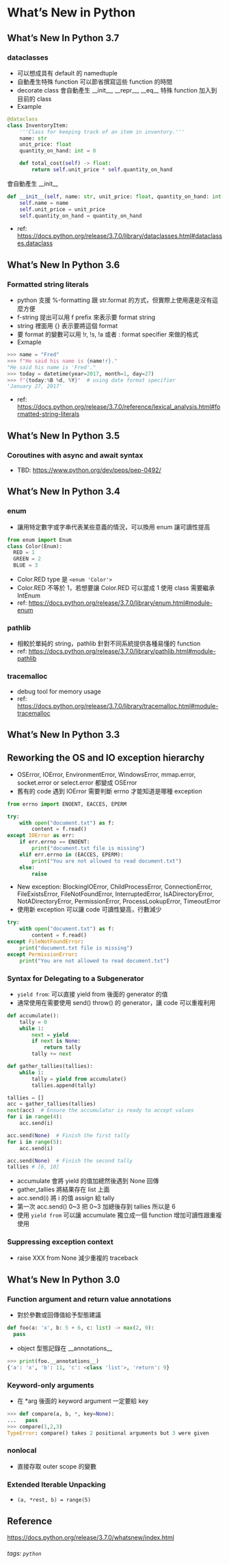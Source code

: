 # What’s New in Python
## What’s New In Python 3.7
### dataclasses
* 可以想成具有 default 的 namedtuple
* 自動產生特殊 function 可以節省撰寫這些 function 的時間
* decorate class 會自動產生 \_\_init\_\_, \_\_repr\_\_, \_\_eq\_\_ 特殊 function 加入到目前的 class
* Example
``` python
@dataclass
class InventoryItem:
    '''Class for keeping track of an item in inventory.'''
    name: str
    unit_price: float
    quantity_on_hand: int = 0

    def total_cost(self) -> float:
        return self.unit_price * self.quantity_on_hand
```
會自動產生 \_\_init\_\_ 
``` python
def __init__(self, name: str, unit_price: float, quantity_on_hand: int = 0) -> None:
    self.name = name
    self.unit_price = unit_price
    self.quantity_on_hand = quantity_on_hand

```
* ref: https://docs.python.org/release/3.7.0/library/dataclasses.html#dataclasses.dataclass

## What’s New In Python 3.6
### Formatted string literals
* python 支援 %-formatting 跟 str.format 的方式，但實際上使用還是沒有這麼方便
* f-string 提出可以用 f prefix 來表示要 format string
* string 裡面用 {} 表示要將這個 format
* 要 format 的變數可以用 !r, !s, !a 或者 : format specifier 來做的格式
* Exmaple
``` python
>>> name = "Fred"
>>> f"He said his name is {name!r}."
"He said his name is 'Fred'."
>>> today = datetime(year=2017, month=1, day=27)
>>> f"{today:%B %d, %Y}"  # using date format specifier
'January 27, 2017'
```
* ref: https://docs.python.org/release/3.7.0/reference/lexical_analysis.html#formatted-string-literals

## What’s New In Python 3.5
### Coroutines with async and await syntax
* TBD: https://www.python.org/dev/peps/pep-0492/

## What’s New In Python 3.4
### enum
* 讓用特定數字或字串代表某些意義的情況，可以換用 enum 讓可讀性提高
``` python
from enum import Enum
class Color(Enum):
  RED = 1
  GREEN = 2
  BLUE = 3
```
* Color.RED type 是 ```<enum 'Color'>```
* Color.RED 不等於 1，若想要讓 Color.RED 可以當成 1 使用 class 需要繼承 IntEnum
* ref: https://docs.python.org/release/3.7.0/library/enum.html#module-enum
### pathlib
* 相較於單純的 string，pathlib 針對不同系統提供各種易懂的 function
* ref: https://docs.python.org/release/3.7.0/library/pathlib.html#module-pathlib
### tracemalloc
* debug tool for memory usage
* ref: https://docs.python.org/release/3.7.0/library/tracemalloc.html#module-tracemalloc

## What’s New In Python 3.3
## Reworking the OS and IO exception hierarchy
* OSError, IOError, EnvironmentError, WindowsError, mmap.error, socket.error or select.error 都變成 OSError
* 舊有的 code 遇到 IOError 需要判斷 errno 才能知道是哪種 exception
``` python
from errno import ENOENT, EACCES, EPERM

try:
    with open("document.txt") as f:
        content = f.read()
except IOError as err:
    if err.errno == ENOENT:
        print("document.txt file is missing")
    elif err.errno in (EACCES, EPERM):
        print("You are not allowed to read document.txt")
    else:
        raise
```
* New exception: BlockingIOError, ChildProcessError, ConnectionError, FileExistsError, FileNotFoundError, InterruptedError, IsADirectoryError, NotADirectoryError, PermissionError, ProcessLookupError, TimeoutError
* 使用新 exception 可以讓 code 可讀性變高，行數減少
``` python
try:
    with open("document.txt") as f:
        content = f.read()
except FileNotFoundError:
    print("document.txt file is missing")
except PermissionError:
    print("You are not allowed to read document.txt")
```
### Syntax for Delegating to a Subgenerator
* ```yield from```: 可以直接 yield from 後面的 generator 的值
* 通常使用在需要使用 send() throw() 的 generator，讓 code 可以重複利用
``` python
def accumulate():
    tally = 0
    while 1:
        next = yield
        if next is None:
            return tally
        tally += next

def gather_tallies(tallies):
    while 1:
        tally = yield from accumulate()
        tallies.append(tally)

tallies = []
acc = gather_tallies(tallies)
next(acc)  # Ensure the accumulator is ready to accept values
for i in range(4):
    acc.send(i)

acc.send(None)  # Finish the first tally
for i in range(5):
    acc.send(i)

acc.send(None)  # Finish the second tally
tallies # [6, 10]
```
* accumulate 會將 yield 的值加總然後遇到 None 回傳
* gather_tallies 將結果存在 list 上面
* acc.send(i) 將 i 的值 assign 給 tally
* 第一次 acc.send() 0~3 把 0~3 加總後存到 tallies 所以是 6
* 使用 ```yield from``` 可以讓 accumulate 獨立成一個 function 增加可讀性跟重複使用

### Suppressing exception context
* raise XXX from None 減少重複的 traceback

## What’s New In Python 3.0
### Function argument and return value annotations
* 對於參數或回傳值給予型態建議
``` python
def foo(a: 'x', b: 5 + 6, c: list) -> max(2, 9):
  pass
```
* object 型態記錄在 \_\_annotations\_\_
``` python
>>> print(foo.__annotations__)
{'a': 'x', 'b': 11, 'c': <class 'list'>, 'return': 9}
```
### Keyword-only arguments
* 在 \*arg 後面的 keyword argument 一定要給 key
``` python
>>> def compare(a, b, *, key=None):
...   pass
>>> compare(1,2,3)
TypeError: compare() takes 2 positional arguments but 3 were given
```
### nonlocal
* 直接存取 outer scope 的變數
### Extended Iterable Unpacking
* ```(a, *rest, b) = range(5)```

## Reference
https://docs.python.org/release/3.7.0/whatsnew/index.html
###### tags: `python`
